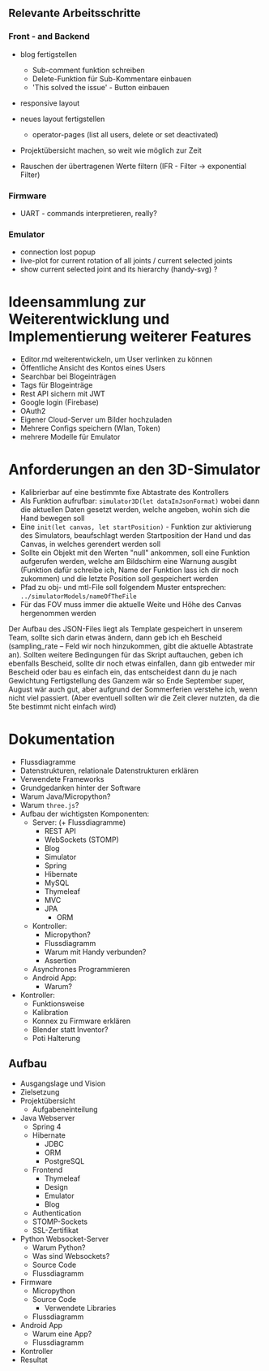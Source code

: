 ## Relevante Arbeitsschritte

### Front - and Backend

- blog fertigstellen
  - Sub-comment funktion schreiben
  - Delete-Funktion für Sub-Kommentare einbauen
  - 'This solved the issue' - Button einbauen
- responsive layout
- neues layout fertigstellen
  - operator-pages (list all users, delete or set deactivated)

- Projektübersicht machen, so weit wie möglich zur Zeit
- Rauschen der übertragenen Werte filtern (IFR - Filter → exponential Filter)

### Firmware

- UART - commands interpretieren, really?

### Emulator

- connection lost popup
- live-plot for current rotation of all joints / current selected joints
- show current selected joint and its hierarchy (handy-svg) ?

# Ideensammlung zur Weiterentwicklung und Implementierung weiterer Features

- Editor.md weiterentwickeln, um User verlinken zu können
- Öffentliche Ansicht des Kontos eines Users
- Searchbar bei Blogeinträgen
- Tags für Blogeinträge
- Rest API sichern mit JWT
- Google login (Firebase)
- OAuth2
- Eigener Cloud-Server um Bilder hochzuladen
- Mehrere Configs speichern (Wlan, Token)
- mehrere Modelle für Emulator

# Anforderungen an den 3D-Simulator

- Kalibrierbar auf eine bestimmte fixe Abtastrate des Kontrollers
- Als Funktion aufrufbar: `simulator3D(let dataInJsonFormat)` wobei dann die aktuellen Daten gesetzt werden, welche angeben, wohin sich die Hand bewegen soll
- Eine `init(let canvas, let startPosition)` - Funktion zur aktivierung des Simulators, beaufschlagt werden Startposition der Hand und das Canvas, in welches gerendert werden soll
- Sollte ein Objekt mit den Werten "null" ankommen, soll eine Funktion aufgerufen werden, welche am Bildschirm eine Warnung ausgibt (Funktion dafür schreibe ich, Name der Funktion lass ich dir noch zukommen) und die letzte Position soll gespeichert werden
- Pfad zu obj- und mtl-File soll folgendem Muster entsprechen: `../simulatorModels/nameOfTheFile`
- Für das FOV muss immer die aktuelle Weite und Höhe des Canvas hergenommen werden

Der Aufbau des JSON-Files liegt als Template gespeichert in unserem Team, sollte sich darin etwas ändern, dann geb ich eh Bescheid (sampling_rate – Feld wir noch hinzukommen, gibt die aktuelle Abtastrate an).
Sollten weitere Bedingungen für das Skript auftauchen, geben ich ebenfalls Bescheid, sollte dir noch etwas einfallen, dann gib entweder mir Bescheid oder bau es einfach ein, das entscheidest dann du je nach Gewichtung
Fertigstellung des Ganzem wär so Ende September super, August wär auch gut, aber aufgrund der Sommerferien verstehe ich, wenn nicht viel passiert. (Aber eventuell sollten wir die Zeit clever nutzten, da die 5te bestimmt nicht einfach wird)

# Dokumentation

- Flussdiagramme
- Datenstrukturen, relationale Datenstrukturen erklären
- Verwendete Frameworks
- Grundgedanken hinter der Software
- Warum Java/Micropython?
- Warum `three.js`?
- Aufbau der wichtigsten Komponenten:
  - Server: (+ Flussdiagramme)
    - REST API
    - WebSockets (STOMP)
    - Blog
    - Simulator
    - Spring
    - Hibernate
    - MySQL
    - Thymeleaf
    - MVC
    - JPA
      - ORM
  - Kontroller:
    - Micropython?
    - Flussdiagramm
    - Warum mit Handy verbunden?
    - Assertion
  - Asynchrones Programmieren
  - Android App:
    - Warum?
- Kontroller:
  - Funktionsweise
  - Kalibration
  - Konnex zu Firmware erklären
  - Blender statt Inventor?
  - Poti Halterung

## Aufbau

- Ausgangslage und Vision
- Zielsetzung
- Projektübersicht
  - Aufgabeneinteilung
- Java Webserver
  - Spring 4
  - Hibernate
    - JDBC
    - ORM
    - PostgreSQL
  - Frontend
    - Thymeleaf
    - Design
    - Emulator
    - Blog
  - Authentication
  - STOMP-Sockets
  - SSL-Zertifikat
- Python Websocket-Server
  - Warum Python?
  - Was sind Websockets?
  - Source Code
  - Flussdiagramm
- Firmware
  - Micropython
  - Source Code
    - Verwendete Libraries
  - Flussdiagramm
- Android App
  - Warum eine App?
  - Flussdiagramm
- Kontroller
- Resultat
